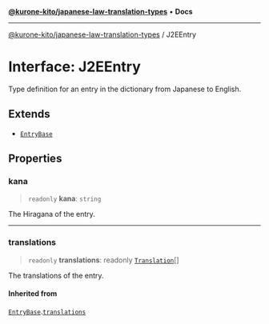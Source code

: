 [**@kurone-kito/japanese-law-translation-types**](../README.md) • **Docs**

***

[@kurone-kito/japanese-law-translation-types](../globals.md) / J2EEntry

# Interface: J2EEntry

Type definition for an entry in the dictionary from Japanese to English.

## Extends

- [`EntryBase`](EntryBase.md)

## Properties

### kana

> `readonly` **kana**: `string`

The Hiragana of the entry.

***

### translations

> `readonly` **translations**: readonly [`Translation`](Translation.md)[]

The translations of the entry.

#### Inherited from

[`EntryBase`](EntryBase.md).[`translations`](EntryBase.md#translations)
